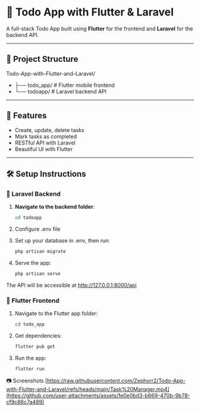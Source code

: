 # 📝 Todo App with Flutter & Laravel

A full-stack Todo App built using **Flutter** for the frontend and **Laravel** for the backend API.

---

## 📁 Project Structure

Todo-App-with-Flutter-and-Laravel/
- ├── todo_app/ # Flutter mobile frontend
- └── todoapp/ # Laravel backend API

---

## 🚀 Features

- Create, update, delete tasks
- Mark tasks as completed
- RESTful API with Laravel
- Beautiful UI with Flutter

---

## 🛠️ Setup Instructions

### 🔧 Laravel Backend

1. **Navigate to the backend folder**:
   ```bash
   cd todoapp

2. Configure .env file

3. Set up your database in .env, then run:
    ```bash
    php artisan migrate

4. Serve the app:
    ```bash
    php artisan serve

The API will be accessible at http://127.0.0.1:8000/api

### 📱 Flutter Frontend

1. Navigate to the Flutter app folder:
    ```bash
    cd todo_app

2. Get dependencies:
    ```bash
    flutter pub get

3. Run the app:
    ```bash
    flutter run


📷 Screenshots
[https://raw.githubusercontent.com/Zephyrr2/Todo-App-with-Flutter-and-Laravel/refs/heads/main/Task%20Manager.mp4](https://github.com/user-attachments/assets/fe0e0bd3-b669-470b-9b78-cf9c86c7a489)
